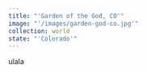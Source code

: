 ```yaml
---
title: "'Garden of the God, CO'"
image: "'/images/garden-god-co.jpg'"
collection: world
state: "'Colorado'"
---
```

ulala
